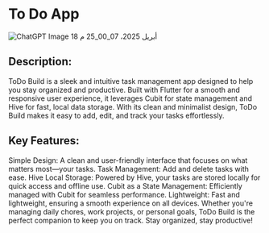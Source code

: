 # To Do App
![ChatGPT Image 18 أبريل 2025، 07_00_25 م](https://github.com/user-attachments/assets/825eae43-f536-4753-b3ef-2b082f0a441f)
## Description:
ToDo Build is a sleek and intuitive task management app designed to help you stay organized and productive. Built with Flutter for a smooth and responsive user experience, it leverages Cubit for state management and Hive for fast, local data storage. With its clean and minimalist design, ToDo Build makes it easy to add, edit, and track your tasks effortlessly.

## Key Features:

Simple Design: A clean and user-friendly interface that focuses on what matters most—your tasks.
Task Management: Add and delete tasks with ease.
Hive Local Storage: Powered by Hive, your tasks are stored locally for quick access and offline use.
Cubit as a State Management: Efficiently managed with Cubit for seamless performance.
Lightweight: Fast and lightweight, ensuring a smooth experience on all devices.
Whether you're managing daily chores, work projects, or personal goals, ToDo Build is the perfect companion to keep you on track. Stay organized, stay productive!

